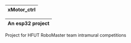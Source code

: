 | xMotor_ctrl |
| ----------- |

| An esp32 project |
| ---------------- |

Project for HFUT RoboMaster team intramural competitions
